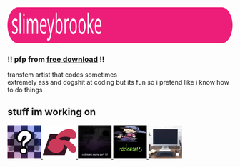 <img src="coolthing.svg" width="854.4" height="80.75"/>

### !! pfp from [free download](https://gamejolt.com/games/fridaynightfunkin/705302) !!
transfem artist that codes sometimes<br>
extremely ass and dogshit at coding but its fun so i pretend like i know how to do things

## stuff im working on
<div align="left">
	<a href="https://github.com/FNF-CNE-Devs/CodenameEngine">
		<img src="codename.png" width="75"/>
	</a>
	<a href="https://gamebanana.com/mods/483496">
		<img src="desolation.png" width="75"/>
	</a>
	<a href="https://github.com/slimeybrooke/infidelity-port">
		<img src="infidelityport.png" width="75"/>
	</a>
	<a href="https://github.com/TIPSnASK/fnf-free-download">
		<img src="ffdcne.png" width="75"/>
	</a>
	<a href="https://github.com/slimeybrooke/cne-desktop">
		<img src="cnedesktop.png" width="75"/>
	</a>
</div>

